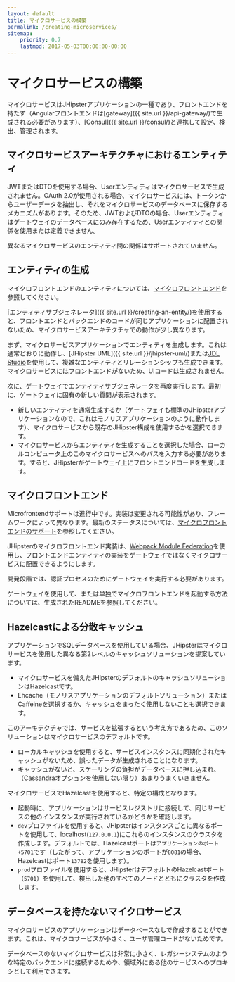```yaml
---
layout: default
title: マイクロサービスの構築
permalink: /creating-microservices/
sitemap:
    priority: 0.7
    lastmod: 2017-05-03T00:00:00-00:00
---
```


# <i class="fa fa-bolt"></i> マイクロサービスの構築

マイクロサービスはJHipsterアプリケーションの一種であり、フロントエンドを持たず（Angularフロントエンドは[gateway]({{ site.url }}/api-gateway/)で生成される必要があります）、[Consul]({{ site.url }}/consul/)と連携して設定、検出、管理されます。

<h2 id="entities">マイクロサービスアーキテクチャにおけるエンティティ</h2>

JWTまたはDTOを使用する場合、Userエンティティはマイクロサービスで生成されません。OAuth 2.0が使用される場合、マイクロサービスには、トークンからユーザーデータを抽出し、それをマイクロサービスのデータベースに保存するメカニズムがあります。そのため、JWTおよびDTOの場合、Userエンティティはゲートウェイのデータベースにのみ存在するため、Userエンティティとの関係を使用または定義できません。

異なるマイクロサービスのエンティティ間の関係はサポートされていません。

<h2 id="generating_entities">エンティティの生成</h2>

マイクロフロントエンドのエンティティについては、[マイクロフロントエンド](#microfrontends)を参照してください。

[エンティティサブジェネレータ]({{ site.url }}/creating-an-entity/)を使用すると、フロントエンドとバックエンドのコードが同じアプリケーションに配置されないため、マイクロサービスアーキテクチャでの動作が少し異なります。

まず、マイクロサービスアプリケーションでエンティティを生成します。これは通常どおりに動作し、[JHipster UML]({{ site.url }}/jhipster-uml/)または[JDL Studio](https://start.jhipster.tech/jdl-studio/)を使用して、複雑なエンティティとリレーションシップも生成できます。マイクロサービスにはフロントエンドがないため、UIコードは生成されません。

次に、ゲートウェイでエンティティサブジェネレータを再度実行します。最初に、ゲートウェイに固有の新しい質問が表示されます。

- 新しいエンティティを通常生成するか（ゲートウェイも標準のJHipsterアプリケーションなので、これはモノリスアプリケーションのように動作します）、マイクロサービスから既存のJHipster構成を使用するかを選択できます。
- マイクロサービスからエンティティを生成することを選択した場合、ローカルコンピュータ上のこのマイクロサービスへのパスを入力する必要があります。すると、JHipsterがゲートウェイ上にフロントエンドコードを生成します。

## マイクロフロントエンド

Microfrontendサポートは進行中です。実装は変更される可能性があり、フレームワークによって異なります。最新のステータスについては、[マイクロフロントエンドのサポート](https://github.com/jhipster/generator-jhipster/issues/17031)を参照してください。

JHipsterのマイクロフロントエンド実装は、[Webpack Module Federation](https://webpack.js.org/concepts/module-federation/)を使用し、フロントエンドエンティティの実装をゲートウェイではなくマイクロサービスに配置できるようにします。

開発段階では、認証プロセスのためにゲートウェイを実行する必要があります。

ゲートウェイを使用して、または単独でマイクロフロントエンドを起動する方法については、生成されたREADMEを参照してください。

<h2 id="hazelcast">Hazelcastによる分散キャッシュ</h2>

アプリケーションでSQLデータベースを使用している場合、JHipsterはマイクロサービスを使用した異なる第2レベルのキャッシュソリューションを提案しています。

- マイクロサービスを備えたJHipsterのデフォルトのキャッシュソリューションはHazelcastです。
- Ehcache（モノリスアプリケーションのデフォルトソリューション）またはCaffeineを選択するか、キャッシュをまったく使用しないことも選択できます。

このアーキテクチャでは、サービスを拡張するという考え方であるため、このソリューションはマイクロサービスのデフォルトです。

- ローカルキャッシュを使用すると、サービスインスタンスに同期化されたキャッシュがないため、誤ったデータが生成されることになります。
- キャッシュがないと、スケーリングの負担がデータベースに押し込まれ、（Cassandraオプションを使用しない限り）あまりうまくいきません。

マイクロサービスでHazelcastを使用すると、特定の構成となります。

- 起動時に、アプリケーションはサービスレジストリに接続して、同じサービスの他のインスタンスが実行されているかどうかを確認します。
- `dev`プロファイルを使用すると、JHipsterはインスタンスごとに異なるポートを使用して、localhost(`127.0.0.1`)にこれらのインスタンスのクラスタを作成します。デフォルトでは、Hazelcastポートは`アプリケーションのポート+5701`です（したがって、アプリケーションのポートが`8081`の場合、Hazelcastはポート`13782`を使用します）。
- `prod`プロファイルを使用すると、JHipsterはデフォルトのHazelcastポート（`5701`）を使用して、検出した他のすべてのノードとともにクラスタを作成します。

<h2 id="no_database">データベースを持たないマイクロサービス</h2>

マイクロサービスのアプリケーションはデータベースなしで作成することができます。これは、マイクロサービスが小さく、ユーザ管理コードがないためです。

データベースのないマイクロサービスは非常に小さく、レガシーシステムのような特定のバックエンドに接続するためや、領域外にある他のサービスへのプロキシとして利用できます。
